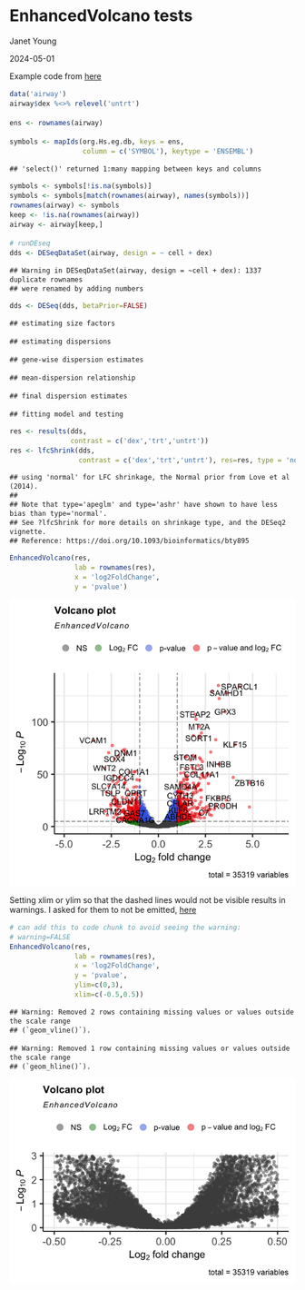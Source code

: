 EnhancedVolcano tests
================
Janet Young

2024-05-01

Example code from [here](https://github.com/kevinblighe/EnhancedVolcano)

``` r
data('airway')
airway$dex %<>% relevel('untrt')

ens <- rownames(airway)

symbols <- mapIds(org.Hs.eg.db, keys = ens,
                  column = c('SYMBOL'), keytype = 'ENSEMBL')
```

    ## 'select()' returned 1:many mapping between keys and columns

``` r
symbols <- symbols[!is.na(symbols)]
symbols <- symbols[match(rownames(airway), names(symbols))]
rownames(airway) <- symbols
keep <- !is.na(rownames(airway))
airway <- airway[keep,]

# runDEseq
dds <- DESeqDataSet(airway, design = ~ cell + dex)
```

    ## Warning in DESeqDataSet(airway, design = ~cell + dex): 1337 duplicate rownames
    ## were renamed by adding numbers

``` r
dds <- DESeq(dds, betaPrior=FALSE)
```

    ## estimating size factors

    ## estimating dispersions

    ## gene-wise dispersion estimates

    ## mean-dispersion relationship

    ## final dispersion estimates

    ## fitting model and testing

``` r
res <- results(dds,
               contrast = c('dex','trt','untrt'))
res <- lfcShrink(dds,
                 contrast = c('dex','trt','untrt'), res=res, type = 'normal')
```

    ## using 'normal' for LFC shrinkage, the Normal prior from Love et al (2014).
    ## 
    ## Note that type='apeglm' and type='ashr' have shown to have less bias than type='normal'.
    ## See ?lfcShrink for more details on shrinkage type, and the DESeq2 vignette.
    ## Reference: https://doi.org/10.1093/bioinformatics/bty895

``` r
EnhancedVolcano(res,
                lab = rownames(res),
                x = 'log2FoldChange',
                y = 'pvalue')
```

![](enhancedVolcano_files/figure-gfm/test%20plot-1.png)<!-- -->

Setting xlim or ylim so that the dashed lines would not be visible
results in warnings. I asked for them to not be emitted,
[here](https://github.com/kevinblighe/EnhancedVolcano/issues/129)

``` r
# can add this to code chunk to avoid seeing the warning:
# warning=FALSE
EnhancedVolcano(res,
                lab = rownames(res),
                x = 'log2FoldChange',
                y = 'pvalue',
                ylim=c(0,3),
                xlim=c(-0.5,0.5))
```

    ## Warning: Removed 2 rows containing missing values or values outside the scale range
    ## (`geom_vline()`).

    ## Warning: Removed 1 row containing missing values or values outside the scale range
    ## (`geom_hline()`).

![](enhancedVolcano_files/figure-gfm/unnamed-chunk-1-1.png)<!-- -->
